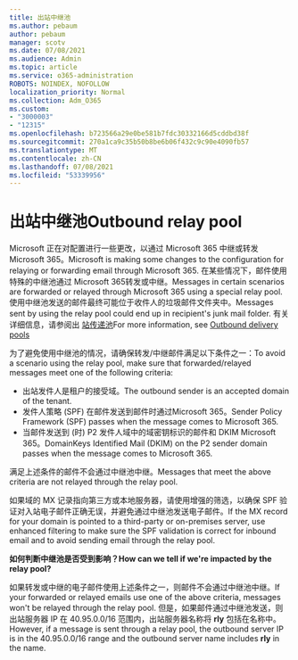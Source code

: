 ```yaml
---
title: 出站中继池
ms.author: pebaum
author: pebaum
manager: scotv
ms.date: 07/08/2021
ms.audience: Admin
ms.topic: article
ms.service: o365-administration
ROBOTS: NOINDEX, NOFOLLOW
localization_priority: Normal
ms.collection: Adm_O365
ms.custom:
- "3000003"
- "12315"
ms.openlocfilehash: b723566a29e0be581b7fdc30332166d5cddbd38f
ms.sourcegitcommit: 270a1ca9c35b50b8be6b06f432c9c90e4090fb57
ms.translationtype: MT
ms.contentlocale: zh-CN
ms.lasthandoff: 07/08/2021
ms.locfileid: "53339956"
---
```

# <a name="outbound-relay-pool"></a><span data-ttu-id="1b66c-102">出站中继池</span><span class="sxs-lookup"><span data-stu-id="1b66c-102">Outbound relay pool</span></span>

<span data-ttu-id="1b66c-103">Microsoft 正在对配置进行一些更改，以通过 Microsoft 365 中继或转发Microsoft 365。</span><span class="sxs-lookup"><span data-stu-id="1b66c-103">Microsoft is making some changes to the configuration for relaying or forwarding email through Microsoft 365.</span></span> <span data-ttu-id="1b66c-104">在某些情况下，邮件使用特殊的中继池通过 Microsoft 365转发或中继。</span><span class="sxs-lookup"><span data-stu-id="1b66c-104">Messages in certain scenarios are forwarded or relayed through Microsoft 365 using a special relay pool.</span></span> <span data-ttu-id="1b66c-105">使用中继池发送的邮件最终可能位于收件人的垃圾邮件文件夹中。</span><span class="sxs-lookup"><span data-stu-id="1b66c-105">Messages sent by using the relay pool could end up in recipient's junk mail folder.</span></span> <span data-ttu-id="1b66c-106">有关详细信息，请参阅出 [站传递池](/microsoft-365/security/office-365-security/high-risk-delivery-pool-for-outbound-messages#relay-pool)</span><span class="sxs-lookup"><span data-stu-id="1b66c-106">For more information, see [Outbound delivery pools](/microsoft-365/security/office-365-security/high-risk-delivery-pool-for-outbound-messages#relay-pool)</span></span>

<span data-ttu-id="1b66c-107">为了避免使用中继池的情况，请确保转发/中继邮件满足以下条件之一：</span><span class="sxs-lookup"><span data-stu-id="1b66c-107">To avoid a scenario using the relay pool, make sure that forwarded/relayed messages meet one of the following criteria:</span></span>

- <span data-ttu-id="1b66c-108">出站发件人是租户的接受域。</span><span class="sxs-lookup"><span data-stu-id="1b66c-108">The outbound sender is an accepted domain of the tenant.</span></span>
- <span data-ttu-id="1b66c-109">发件人策略 (SPF) 在邮件发送到邮件时通过Microsoft 365。</span><span class="sxs-lookup"><span data-stu-id="1b66c-109">Sender Policy Framework (SPF) passes when the message comes to Microsoft 365.</span></span>
- <span data-ttu-id="1b66c-110">当邮件发送到 (时) P2 发件人域中的域密钥标识的邮件和 DKIM Microsoft 365。</span><span class="sxs-lookup"><span data-stu-id="1b66c-110">DomainKeys Identified Mail (DKIM) on the P2 sender domain passes when the message comes to Microsoft 365.</span></span>
 
<span data-ttu-id="1b66c-111">满足上述条件的邮件不会通过中继池中继。</span><span class="sxs-lookup"><span data-stu-id="1b66c-111">Messages that meet the above criteria are not relayed through the relay pool.</span></span>

<span data-ttu-id="1b66c-112">如果域的 MX 记录指向第三方或本地服务器，请使用增强的筛选，以确保 SPF 验证对入站电子邮件正确无误，并避免通过中继池发送电子邮件。</span><span class="sxs-lookup"><span data-stu-id="1b66c-112">If the MX record for your domain is pointed to a third-party or on-premises server, use enhanced filtering to make sure the SPF validation is correct for inbound email and to avoid sending email through the relay pool.</span></span>

<span data-ttu-id="1b66c-113">**如何判断中继池是否受到影响？**</span><span class="sxs-lookup"><span data-stu-id="1b66c-113">**How can we tell if we're impacted by the relay pool?**</span></span>

<span data-ttu-id="1b66c-114">如果转发或中继的电子邮件使用上述条件之一，则邮件不会通过中继池中继。</span><span class="sxs-lookup"><span data-stu-id="1b66c-114">If your forwarded or relayed emails use one of the above criteria, messages won't be relayed through the relay pool.</span></span> <span data-ttu-id="1b66c-115">但是，如果邮件通过中继池发送，则出站服务器 IP 在 40.95.0.0/16 范围内，出站服务器名称将 **rly** 包括在名称中。</span><span class="sxs-lookup"><span data-stu-id="1b66c-115">However, if a message is sent through a relay pool, the outbound server IP is in the 40.95.0.0/16 range and the outbound server name includes **rly** in the name.</span></span>

